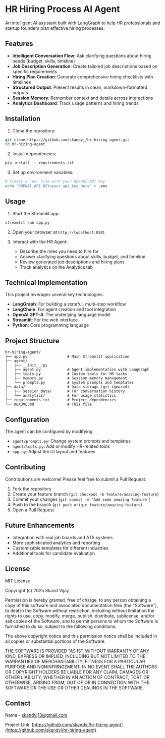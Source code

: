 # HR Hiring Process AI Agent

An intelligent AI assistant built with LangGraph to help HR professionals and startup founders plan effective hiring processes.

## Features

- **Intelligent Conversation Flow**: Ask clarifying questions about hiring needs (budget, skills, timeline)
- **Job Description Generation**: Create tailored job descriptions based on specific requirements
- **Hiring Plan Creation**: Generate comprehensive hiring checklists with timelines
- **Structured Output**: Present results in clean, markdown-formatted outputs
- **Session Memory**: Remember context and details across interactions
- **Analytics Dashboard**: Track usage patterns and hiring trends

## Installation

1. Clone the repository:
```bash
git clone https://github.com/skandvj/hr-hiring-agent.git
cd hr-hiring-agent
```

2. Install dependencies:
```bash
pip install -r requirements.txt
```

3. Set up environment variables:
```bash
# Create a .env file with your OpenAI API key
echo "OPENAI_API_KEY=your_api_key_here" > .env
```

## Usage

1. Start the Streamlit app:
```bash
streamlit run app.py
```

2. Open your browser at `http://localhost:8501`

3. Interact with the HR Agent:
   - Describe the roles you need to hire for
   - Answer clarifying questions about skills, budget, and timeline
   - Review generated job descriptions and hiring plans
   - Track analytics on the Analytics tab

## Technical Implementation

This project leverages several key technologies:

- **LangGraph**: For building a stateful, multi-step workflow
- **LangChain**: For agent creation and tool integration
- **OpenAI GPT-4**: The underlying language model
- **Streamlit**: For the web interface
- **Python**: Core programming language

## Project Structure

```
hr-hiring-agent/
├── app.py                  # Main Streamlit application
├── agent/
│   ├── __init__.py
│   ├── agent.py            # Agent implementation with LangGraph
│   ├── tools.py            # Custom tools for HR tasks
│   ├── memory.py           # Session memory management
│   └── prompts.py          # System prompts and templates
├── data/                   # Data storage (git-ignored)
│   ├── session_data/       # For conversation history
│   └── analytics/          # For usage statistics
├── requirements.txt        # Project dependencies
└── README.md               # This file
```

## Configuration

The agent can be configured by modifying:

- `agent/prompts.py`: Change system prompts and templates
- `agent/tools.py`: Add or modify HR-related tools
- `app.py`: Adjust the UI layout and features

## Contributing

Contributions are welcome! Please feel free to submit a Pull Request.

1. Fork the repository
2. Create your feature branch (`git checkout -b feature/amazing-feature`)
3. Commit your changes (`git commit -m 'Add some amazing feature'`)
4. Push to the branch (`git push origin feature/amazing-feature`)
5. Open a Pull Request

## Future Enhancements

- Integration with real job boards and ATS systems
- More sophisticated analytics and reporting
- Customizable templates for different industries
- Additional tools for candidate evaluation

## License

MIT License

Copyright (c) 2025 Skand Vijay

Permission is hereby granted, free of charge, to any person obtaining a copy
of this software and associated documentation files (the "Software"), to deal
in the Software without restriction, including without limitation the rights
to use, copy, modify, merge, publish, distribute, sublicense, and/or sell
copies of the Software, and to permit persons to whom the Software is
furnished to do so, subject to the following conditions:

The above copyright notice and this permission notice shall be included in all
copies or substantial portions of the Software.

THE SOFTWARE IS PROVIDED "AS IS", WITHOUT WARRANTY OF ANY KIND, EXPRESS OR
IMPLIED, INCLUDING BUT NOT LIMITED TO THE WARRANTIES OF MERCHANTABILITY,
FITNESS FOR A PARTICULAR PURPOSE AND NONINFRINGEMENT. IN NO EVENT SHALL THE
AUTHORS OR COPYRIGHT HOLDERS BE LIABLE FOR ANY CLAIM, DAMAGES OR OTHER
LIABILITY, WHETHER IN AN ACTION OF CONTRACT, TORT OR OTHERWISE, ARISING FROM,
OUT OF OR IN CONNECTION WITH THE SOFTWARE OR THE USE OR OTHER DEALINGS IN THE
SOFTWARE.

## Contact

Name - [skandvj13@gmail.com](mailto:skandvj13@gmail.com)

Project Link: [https://github.com/skandvj/hr-hiring-agent](https://github.com/skandvj/hr-hiring-agent)
